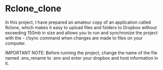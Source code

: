 # Rclone_clone
In this project, I have prepared an amateur copy of an application called Rclone, which makes it easy to upload files and folders to Dropbox without exceeding 150mb in size and allows you to run and synchronize the project with the - //sync command when changes are made to files on your computer.

IMPORTANT NOTE: Before running the project, change the name of the file named .env_rename to .env and enter your dropbox and host information in it.